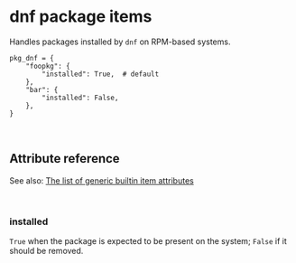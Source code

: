 # dnf package items

Handles packages installed by `dnf` on RPM-based systems.

    pkg_dnf = {
        "foopkg": {
            "installed": True,  # default
        },
        "bar": {
            "installed": False,
        },
    }

<br>

## Attribute reference

See also: [The list of generic builtin item attributes](../repo/bundles.md#builtin-item-attributes)

<br>

### installed

`True` when the package is expected to be present on the system; `False` if it should be removed.
